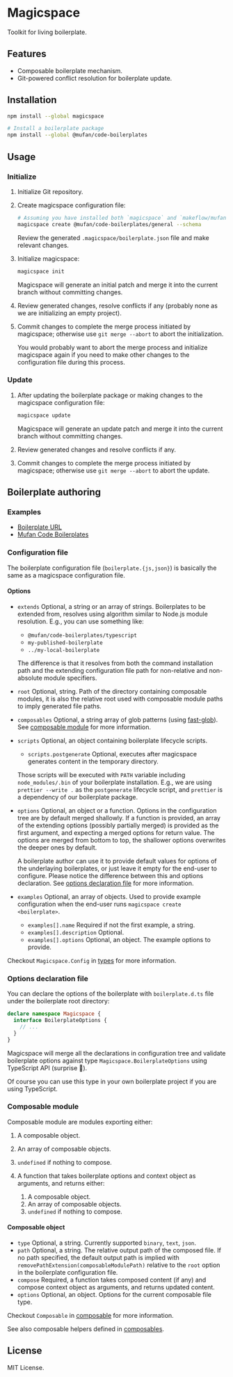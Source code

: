 # Magicspace

Toolkit for living boilerplate.

## Features

- Composable boilerplate mechanism.
- Git-powered conflict resolution for boilerplate update.

## Installation

```bash
npm install --global magicspace

# Install a boilerplate package
npm install --global @mufan/code-boilerplates
```

## Usage

### Initialize

1. Initialize Git repository.

2. Create magicspace configuration file:

   ```bash
   # Assuming you have installed both `magicspace` and `makeflow/mufan-code-boilerplates` globally.
   magicspace create @mufan/code-boilerplates/general --schema
   ```

   Review the generated `.magicspace/boilerplate.json` file and make relevant changes.

3. Initialize magicspace:

   ```bash
   magicspace init
   ```

   Magicspace will generate an initial patch and merge it into the current branch without committing changes.

4. Review generated changes, resolve conflicts if any (probably none as we are initializing an empty project).

5. Commit changes to complete the merge process initiated by magicspace; otherwise use `git merge --abort` to abort the initialization.

   You would probably want to abort the merge process and initialize magicspace again if you need to make other changes to the configuration file during this process.

### Update

1. After updating the boilerplate package or making changes to the magicspace configuration file:

   ```bash
   magicspace update
   ```

   Magicspace will generate an update patch and merge it into the current branch without committing changes.

2. Review generated changes and resolve conflicts if any.

3. Commit changes to complete the merge process initiated by magicspace; otherwise use `git merge --abort` to abort the update.

## Boilerplate authoring

### Examples

- [Boilerplate URL](packages/boilerplate-url)
- [Mufan Code Boilerplates](https://github.com/makeflow/mufan-code-boilerplates)

### Configuration file

The boilerplate configuration file (`boilerplate.{js,json}`) is basically the same as a magicspace configuration file.

#### Options

- `extends` Optional, a string or an array of strings. Boilerplates to be extended from, resolves using algorithm similar to Node.js module resolution. E.g., you can use something like:

  - `@mufan/code-boilerplates/typescript`
  - `my-published-boilerplate`
  - `../my-local-boilerplate`

  The difference is that it resolves from both the command installation path and the extending configuration file path for non-relative and non-absolute module specifiers.

- `root` Optional, string. Path of the directory containing composable modules, it is also the relative root used with composable module paths to imply generated file paths.
- `composables` Optional, a string array of glob patterns (using [fast-glob](https://github.com/mrmlnc/fast-glob)). See [composable module](#composable-module) for more information.
- `scripts` Optional, an object containing boilerplate lifecycle scripts.

  - `scripts.postgenerate` Optional, executes after magicspace generates content in the temporary directory.

  Those scripts will be executed with `PATH` variable including `node_modules/.bin` of your boilerplate installation. E.g., we are using `prettier --write .` as the `postgenerate` lifecycle script, and `prettier` is a dependency of our boilerplate package.

- `options` Optional, an object or a function. Options in the configuration tree are by default merged shallowly. If a function is provided, an array of the extending options (possibly partially merged) is provided as the first argument, and expecting a merged options for return value. The options are merged from bottom to top, the shallower options overwrites the deeper ones by default.

  A boilerplate author can use it to provide default values for options of the underlaying boilerplates, or just leave it empty for the end-user to configure. Please notice the difference between this and options declaration. See [options declaration file](#options-declaration-file) for more information.

- `examples` Optional, an array of objects. Used to provide example configuration when the end-user runs `magicspace create <boilerplate>`.
  - `examples[].name` Required if not the first example, a string.
  - `examples[].description` Optional.
  - `examples[].options` Optional, an object. The example options to provide.

Checkout `Magicspace.Config` in [types](./packages/core/types.d.ts) for more information.

### Options declaration file

You can declare the options of the boilerplate with `boilerplate.d.ts` file under the boilerplate root directory:

```ts
declare namespace Magicspace {
  interface BoilerplateOptions {
    // ...
  }
}
```

Magicspace will merge all the declarations in configuration tree and validate boilerplate options against type `Magicspace.BoilerplateOptions` using TypeScript API (surprise 🙌).

Of course you can use this type in your own boilerplate project if you are using TypeScript.

### Composable module

Composable module are modules exporting either:

1. A composable object.
2. An array of composable objects.
3. `undefined` if nothing to compose.
4. A function that takes boilerplate options and context object as arguments, and returns either:

   1. A composable object.
   2. An array of composable objects.
   3. `undefined` if nothing to compose.

#### Composable object

- `type` Optional, a string. Currently supported `binary`, `text`, `json`.
- `path` Optional, a string. The relative output path of the composed file. If no path specified, the default output path is implied with `removePathExtension(composableModulePath)` relative to the `root` option in the boilerplate configuration file.
- `compose` Required, a function takes composed content (if any) and compose context object as arguments, and returns updated content.
- `options` Optional, an object. Options for the current composable file type.

Checkout `Composable` in [composable](./packages/core/src/library/file/composable.ts) for more information.

See also composable helpers defined in [composables](./packages/core/src/library/composables.ts).

## License

MIT License.
